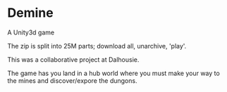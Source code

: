 # Demine
A Unity3d game

The zip is split into 25M parts; download all, unarchive, 'play'.

This was a collaborative project at Dalhousie.

The game has you land in a hub world where you must make your way to the mines and discover/expore the dungons. 
